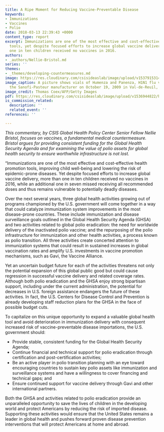```yaml
---
title: A Ripe Moment for Reducing Vaccine-Preventable Disease
keywords:
- Immunizations
- Vaccines
- Polio
date: 2018-03-13 22:39:43 +0000
content_type: report
excerpt: Immunizations are one of the most effective and cost-effective health promotion
  tools, yet despite focused efforts to increase global vaccine delivery, more than
  one in ten children received no vaccines in 2016.
authors:
- _authors/Nellie-Bristol.md
series: ''
themes:
- _themes/developing-countermeasures.md
image: https://res.cloudinary.com/csisideaslab/image/upload/v1537915314/health-commission/GettyImages-91991288.jpg
image_caption: A picture shows vials of Humenza and Panenza, H1N1 flu vaccines by
  the Sanofi-Pasteur manufacturer on October 19, 2009 in Val-de-Reuil, western Paris.
image_credit: Thomas Coex/AFP/Getty Images
pdf: https://res.cloudinary.com/csisideaslab/image/upload/v1536944822/health-commission/180313_Bristol_ARipeMoment_Web.pdf
is_commission_related:
  description: ''
  related_event: ''
references: ''

---
```

_This commentary, by CSIS Global Health Policy Center Senior Fellow Nellie Bristol, focuses on vaccines, a fundamental medical countermeasure. Bristol argues for providing consistent funding for the Global Health Security Agenda and for examining the value of polio assets for global health security to ensure worthwhile infrastructure is not lost._

“Immunizations are one of the most effective and cost-effective health promotion tools, improving child well-being and lowering the risk of epidemic-prone diseases. Yet despite focused efforts to increase global vaccine delivery, more than one in ten children received no vaccines in 2016, while an additional one in seven missed receiving all recommended doses and thus remains vulnerable to potentially deadly diseases.

 

Over the next several years, three global health activities growing out of programs championed by the U.S. government will come together in a way that could catalyze immunization system improvements in the most disease-prone countries. These include immunization and disease surveillance goals outlined in the Global Health Security Agenda (GHSA) and two activities related to global polio eradication: the need for worldwide delivery of the inactivated polio vaccine; and the repurposing of the polio infrastructure for immunization and other health activities, a process known as polio transition. All three activities create concerted attention to immunization systems that could result in sustained increases in global vaccination rates and amplify U.S. investments in vaccine promotion mechanisms, such as Gavi, the Vaccine Alliance.

 

Yet an uncertain budget future for each of the activities threatens not only the potential expansion of this global public good but could cause regression in successful vaccine delivery and related coverage rates. Although both polio eradication and the GHSA enjoy strong bipartisan support, including under the current administration, the potential for decreases in U.S. foreign assistance endangers the future of these activities. In fact, the U.S. Centers for Disease Control and Prevention is already developing staff reduction plans for the GHSA in the face of possible budget cuts.

 

To capitalize on this unique opportunity to expand a valuable global health tool and avoid deterioration in immunization delivery with consequent increased risk of vaccine-preventable disease importations, the U.S. government should:

* Provide stable, consistent funding for the Global Health Security Agenda;
* Continue financial and technical support for polio eradication through certification and post-certification activities;
* Be an active player in polio transition planning with an eye toward encouraging countries to sustain key polio assets like immunization and surveillance systems and have a willingness to cover financing and technical gaps; and
* Ensure continued support for vaccine delivery through Gavi and other international partners.

Both the GHSA and activities related to polio eradication provide an unparalleled opportunity to save the lives of children in the developing world and protect Americans by reducing the risk of imported disease. Supporting these activities would ensure that the United States remains a leader in global health and pushes forward proven disease prevention interventions that will protect Americans at home and abroad.